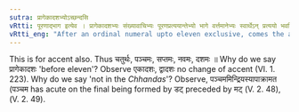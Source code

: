 ```yaml
---
sutra: प्रागेकादशभ्योऽच्छन्दसि
vRtti: पूरणाद्भाग इत्येव । प्रागेकादशभ्यः संख्यावाचिभ्यः पूरणप्रत्ययान्तेभ्यो भागे वर्त्तमानेभ्यः स्वार्थेऽन् प्रत्ययो भवति अच्छन्दसि विषये ॥
vRtti_eng: "After an ordinal numeral upto eleven exclusive, comes the affix अन्, the word retaining its denotation, when a 'part' is meant : but not so in the _Chhandas_."
---
```

This is for accent also. Thus चतुर्थः, पञ्चमः, सप्तमः, नवमः, दशमः ॥ Why do we say प्रागेकादशः 'before eleven'? Observe एकादशः, द्वादशः no change of accent (VI. 1. 223). Why do we say 'not in the _Chhandas_'? Observe, पञ्चममिन्द्रियस्यापाक्रामत (पञ्चम has acute on the final being formed by डट् preceded by मट् (V. 2. 48), (V.  2. 49).
